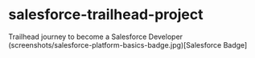 # salesforce-trailhead-project
Trailhead journey to become a Salesforce Developer
(screenshots/salesforce-platform-basics-badge.jpg)[Salesforce Badge]

